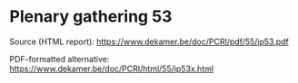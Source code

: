 # Plenary gathering 53

Source (HTML report): https://www.dekamer.be/doc/PCRI/pdf/55/ip53.pdf

PDF-formatted alternative: https://www.dekamer.be/doc/PCRI/html/55/ip53x.html


